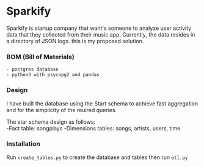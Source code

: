 # Sparkify
Sparkify is startup company that want's someone to analyze user activity data that they collected from their music app. Currently, the data resides in a directory of JSON logs.
this is my proposed solution.

### BOM (Bill of Materials)
    - postgres database
    - python3 with psycopg2 and pandas

### Design
I have built the database using the Start schema to achieve fast aggregation and for the simplicity of the reuired queries.

The star schema design as follows:  
    -Fact table: songplays
    -Dimensions tables: songs, artists, users, time.

### Installation
Run `create_tables.py` to create the database and tables then run `etl.py`
